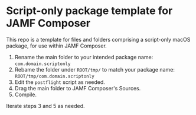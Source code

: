 # Script-only package template for JAMF Composer

This repo is a template for files and folders comprising a script-only macOS package, for use within JAMF Composer.
1. Rename the main folder to your intended package name: `com.domain.scriptonly`
2. Rebame the folder under `ROOT/tmp/` to match your package name: `ROOT/tmp/com.domain.scriptonly`
3. Edit the `postflight` script as needed.
4. Drag the main folder to JAMF Composer's Sources.
5. Compile.

Iterate steps 3 and 5 as needed.
